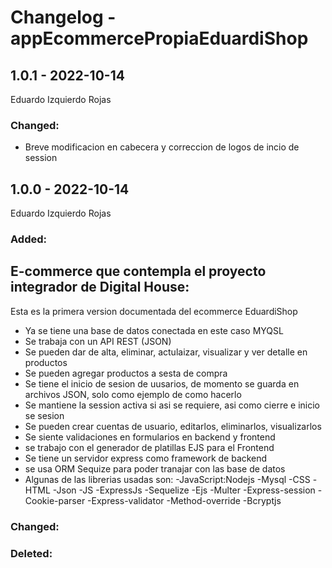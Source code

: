 # Changelog - appEcommercePropiaEduardiShop

## 1.0.1 - 2022-10-14

Eduardo Izquierdo Rojas 

### Changed:
- Breve modificacion en cabecera y correccion de logos de incio de session

## 1.0.0 - 2022-10-14

Eduardo Izquierdo Rojas 

### Added:
## E-commerce que contempla el proyecto integrador de Digital House:

Esta es la primera version documentada del ecommerce EduardiShop
- Ya se tiene una base de datos conectada en este caso MYQSL
- Se trabaja con un API REST (JSON)
- Se pueden dar de alta, eliminar, actulaizar, visualizar y ver detalle en productos
- Se pueden agregar productos a sesta de compra 
- Se tiene el inicio de sesion de uusarios, de momento se guarda en archivos JSON, solo como ejemplo de como hacerlo
- Se mantiene la session activa si asi se requiere, asi como cierre e inicio se sesion 
- Se pueden crear cuentas de usuario, editarlos, eliminarlos, visualizarlos
- Se siente validaciones en formularios en backend y frontend
- se trabajo con el generador de platillas EJS para el Frontend
- Se tiene un servidor express como framework de backend
- se usa ORM Sequize para poder tranajar con las base de datos 
- Algunas de las librerias usadas son:
    -JavaScript:Nodejs -Mysql -CSS -HTML -Json -JS -ExpressJs 
    -Sequelize -Ejs -Multer -Express-session -Cookie-parser 
    -Express-validator -Method-override -Bcryptjs

### Changed:

### Deleted: